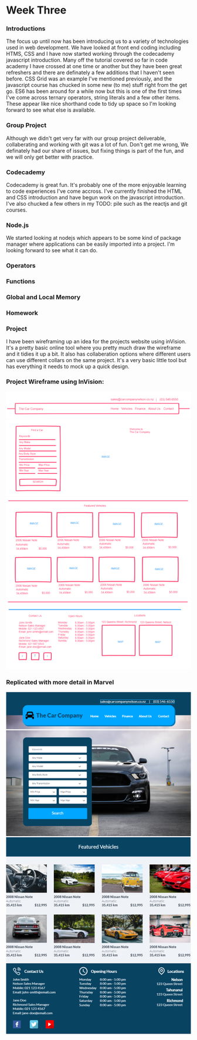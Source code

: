 # Week Three

### Introductions
The focus up until now has been introducing us to a variety of technologies used in web development. We have looked at front end coding including HTMS, CSS and I have now started working through the codecademy javascript introduction. Many off the tutorial covered so far in code academy I have crossed at one time or another but they have been great refreshers and there are definately a few additions that I haven't seen before. CSS Grid was an example I've mentioned previously, and the javascript course has chucked in some new (to me) stuff right from the get go. ES6 has been around for a while now but this is one of the first times I've come across ternary operators, string literals and a few other items. These appear like nice shorthand code to tidy up space so I'm looking forward to see what else is available.

### Group Project
Although we didn't get very far with our group project deliverable, collaberating and working with git was a lot of fun. Don't get me wrong, We definately had our share of issues, but fixing things is part of the fun, and we will only get better with practice.

### Codecademy
Codecademy is great fun. It's probably one of the more enjoyable learning to code experiences I've come accross. I've currently finished the HTML and CSS introduction and have begun work on the javascript introduction. I've also chucked a few others in my TODO: pile such as the reactjs and git courses.

### Node.js
We started looking at nodejs which appears to be some kind of package manager where applications can be easily imported into a project. I'm looking forward to see what it can do.

### Operators

### Functions

### Global and Local Memory

### Homework

### Project
I have been wireframing up an idea for the projects website using inVision. It's a pretty basic online tool where you pretty much draw the wireframe and it tidies it up a bit. It also has collaberation options where different users can use different collars on the same project. It's a very basic little tool but has everything it needs to mock up a quick design.

### Project Wireframe using InVision:
![Test Image](/images/header.PNG)
![Test Image](/images/home-main.PNG)
![Test Image](/images/home-content.PNG)
![Test Image](/images/footer.PNG)

### Replicated with more detail in Marvel
![Test Image](/images/d-header.PNG)
![Test Image](/images/d-home-main.PNG)
![Test Image](/images/d-home-content.PNG)
![Test Image](/images/d-footer.PNG)